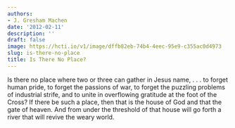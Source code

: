 ```yaml
---
authors:
- J. Gresham Machen
date: '2012-02-11'
description: ''
draft: false
image: https://hcti.io/v1/image/dffb82eb-74b4-4eec-95e9-c355ac0d4973
slug: is-there-no-place
title: Is There No Place?
---
```


Is there no place where two or three can gather in Jesus name, . . . to forget human pride, to forget the passions of war, to forget the puzzling problems of industrial strife, and to unite in overflowing gratitude at the foot of the Cross? If there be such a place, then that is the house of God and that the gate of heaven. And from under the threshold of that house will go forth a river that will revive the weary world.